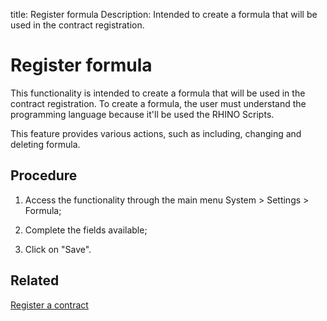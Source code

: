 title: Register formula
Description: Intended to create a formula that will be used in the contract registration.
# Register formula

This functionality is intended to create a formula that will be used in the
contract registration. To create a formula, the user must understand the
programming language because it'll be used the RHINO Scripts.

This feature provides various actions, such as including, changing and deleting
formula.

Procedure
-------------

1.  Access the functionality through the main menu System \> Settings \>
    Formula;

2.  Complete the fields available;

3.  Click on "Save".

Related
-------

[Register a contract](/en-us/citsmart-platform-9/additional-features/contract-management/use/register-contract.html)


<!-- !!! tip "About"

    <b>Product/Version:</b> CITSmart | 9.00 &nbsp;&nbsp;
    <b>Updated:</b>01/10/2021 - Anna Martins
